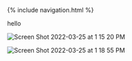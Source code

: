 {% include navigation.html %}


hello


![Screen Shot 2022-03-25 at 1 15 20 PM](https://user-images.githubusercontent.com/89223625/160194772-515e0098-5f84-41cc-9d0a-0eab106af810.png)


![Screen Shot 2022-03-25 at 1 18 55 PM](https://user-images.githubusercontent.com/89223625/160195211-b7178e4c-f325-4803-ace1-f6cd18cfadc0.png)

